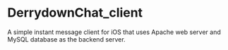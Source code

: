 DerrydownChat_client
====================

A simple instant message client for iOS that uses Apache web server and MySQL database as the backend server.